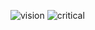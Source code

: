 ![vision](/uploads/9e40266b90abd6f30aed71f1d95ad8c9/vision.png)
![critical](/uploads/be9ab532864f50816159ed7e44b04320/critical.png)